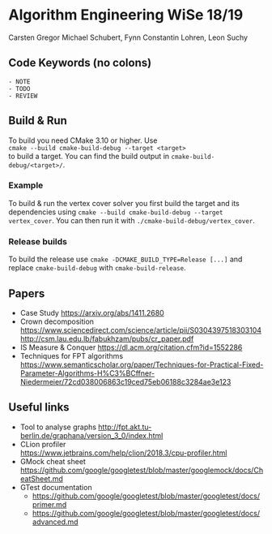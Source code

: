 # Algorithm Engineering WiSe 18/19

Carsten Gregor Michael Schubert, Fynn Constantin Lohren, Leon Suchy

## Code Keywords (no colons)
    - NOTE
    - TODO
    - REVIEW

## Build & Run

To build you need CMake 3.10 or higher. Use   
``cmake --build cmake-build-debug --target <target>``  
to build a target. You can find the build output in ``cmake-build-debug/<target>/``.

### Example

To build & run the vertex cover solver you first build the target and its
dependencies using ``cmake --build cmake-build-debug --target vertex_cover``.
You can then run it with ``./cmake-build-debug/vertex_cover``.  

### Release builds

To build the release use ``cmake -DCMAKE_BUILD_TYPE=Release [...]`` and replace 
``cmake-build-debug`` with ``cmake-build-release``.

## Papers
* Case Study
https://arxiv.org/abs/1411.2680
* Crown decomposition
https://www.sciencedirect.com/science/article/pii/S0304397518303104
http://csm.lau.edu.lb/fabukhzam/pubs/cr_paper.pdf
* IS Measure & Conquer
https://dl.acm.org/citation.cfm?id=1552286
* Techniques for FPT algorithms
https://www.semanticscholar.org/paper/Techniques-for-Practical-Fixed-Parameter-Algorithms-H%C3%BCffner-Niedermeier/72cd038006863c19ced75eb06188c3284ae3e123

## Useful links

* Tool to analyse graphs
http://fpt.akt.tu-berlin.de/graphana/version_3_0/index.html
* CLion profiler  
https://www.jetbrains.com/help/clion/2018.3/cpu-profiler.html
* GMock cheat sheet  
https://github.com/google/googletest/blob/master/googlemock/docs/CheatSheet.md
* GTest documentation
  - https://github.com/google/googletest/blob/master/googletest/docs/primer.md
  - https://github.com/google/googletest/blob/master/googletest/docs/advanced.md